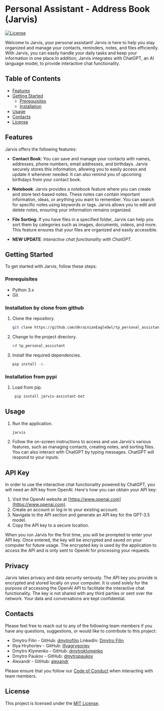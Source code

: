 
# Personal Assistant - Address Book (Jarvis)

[![License](https://img.shields.io/badge/license-MIT-blue.svg)](https://opensource.org/licenses/MIT)

Welcome to Jarvis, your personal assistant! Jarvis is here to help you stay organized and manage your contacts, reminders, notes, and files efficiently. With Jarvis, you can easily handle your daily tasks and keep your information in one place.In addition, Jarvis integrates with ChatGPT, an AI language model, to provide interactive chat functionality.

## Table of Contents

- [Features](#features)
- [Getting Started](#getting-started)
  - [Prerequisites](#prerequisites)
  - [Installation](#installation)
- [Usage](#usage)
- [Contacts](#contacts)
- [License](#license)

## Features

Jarvis offers the following features:

- **Contact Book**: You can save and manage your contacts with names, addresses, phone numbers, email addresses, and birthdays. Jarvis securely stores this information, allowing you to easily access and update it whenever needed. It can also remind you of upcoming birthdays from your contact book.

- **Notebook**: Jarvis provides a notebook feature where you can create and store text-based notes. These notes can contain important information, ideas, or anything you want to remember. You can search for specific notes using keywords or tags. Jarvis allows you to edit and delete notes, ensuring your information remains organized.

- **File Sorting**: If you have files in a specified folder, Jarvis can help you sort them by categories such as images, documents, videos, and more. This feature ensures that your files are organized and easily accessible.

- **NEW UPDATE**: *Interactive chat functionality with ChatGPT.*

## Getting Started

To get started with Jarvis, follow these steps:

### Prerequisites

- Python 3.x
- Git  

### Installation by clone from github

1. Clone the repository.
   ```sh
   git clone https://github.com/UkrainianEagleOwl/tp_personal_assistant.git
   ```

2. Change to the project directory.
   ```sh
   cd tp_personal_assistant
   ```

3. Install the required dependencies.
   ```sh
   pip install -e.
   ```
### Installation from pypi

1. Load from pip.
   ```sh
    pip install jarvis-assistant-bot
   ```

## Usage

1. Run the application.
   ```sh
   jarvis
   ```

2. Follow the on-screen instructions to access and use Jarvis's various features, such as managing contacts, creating notes, and sorting files. You can also interact with ChatGPT by typing messages. ChatGPT will respond to your inputs.

## API Key

In order to use the interactive chat functionality powered by ChatGPT, you will need an API key from OpenAI. Here's how you can obtain your API key:

1. Visit the OpenAI website at [https://www.openai.com](https://www.openai.com).
2. Create an account or log in to your existing account.
3. Navigate to the API section and generate an API key for the GPT-3.5 model.
4. Copy the API key to a secure location.

When you run Jarvis for the first time, you will be prompted to enter your API key. Once entered, the key will be encrypted and saved on your computer for future usage. The encrypted key is used by the application to access the API and is only sent to OpenAI for processing your requests.

## Privacy

Jarvis takes privacy and data security seriously. The API key you provide is encrypted and stored locally on your computer. It is used solely for the purpose of accessing the OpenAI API to facilitate the interactive chat functionality. The key is not shared with any third parties or sent over the network. Your data and conversations are kept confidential.

## Contacts

Please feel free to reach out to any of the following team members if you have any questions, suggestions, or would like to contribute to this project:

- Dmytro Filin - GitHub: [dmytrofilin](https://github.com/UkrainianEagleOwl) LinkedIn: [Dmytro Filin](https://www.linkedin.com/in/dmytro-filin-18716b198/) 
- Illya Hryhoriev - GitHub: [illyagrygoriev](https://github.com/Adentas)
- Dmytro Klymenko - GitHub: [dmytroklymenko](https://github.com/leegosx)
- Dmytro Paukov - GitHub: [dmytropaukov](https://github.com/paukdv)
- Alexandr - GitHub: [alexandr](https://github.com/sanyashahter)

Please ensure that you follow our [Code of Conduct](CODE_OF_CONDUCT.md) when interacting with team members.

## License

This project is licensed under the [MIT License](https://opensource.org/licenses/MIT).
